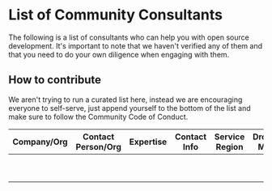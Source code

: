 # List of Community Consultants

The following is a list of consultants who can help you with open source
development. It's important to note that we haven't verified any of them
and that you need to do your own diligence when engaging with them.

## How to contribute

We aren't trying to run a curated list here, instead we are encouraging
everyone to self-serve, just append yourself to the bottom of the list
and make sure to follow the Community Code of Conduct.


| Company/Org  | Contact Person/Org  | Expertise  | Contact Info  | Service Region  | Dronecode Member  |
|---|---|---|---|---|---|
|   |   |   |   |   |   |
|   |   |   |   |   |   |
|   |   |   |   |   |   |
|   |   |   |   |   |   |
|   |   |   |   |   |   |
|   |   |   |   |   |   |
|   |   |   |   |   |   |
|   |   |   |   |   |   |
|   |   |   |   |   |   |

